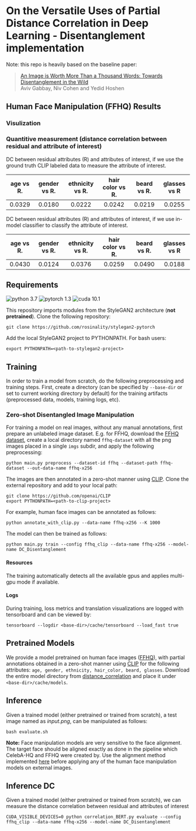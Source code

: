 # On the Versatile Uses of Partial Distance Correlation in Deep Learning - Disentanglement implementation

Note: this repo is heavily based on the baseline paper:
> [An Image is Worth More Than a Thousand Words: Towards Disentanglement in the Wild](http://www.vision.huji.ac.il/zerodim)  
> Aviv Gabbay, Niv Cohen and Yedid Hoshen  

## Human Face Manipulation (FFHQ) Results

### Visulization

### Quantitive measurement (distance correlation between residual and attribute of interest)

DC between residual attributes (R) and attributes of interest, if we use the ground truth CLIP labeled data to measure the attribute of interest.

| age vs R. | gender vs R. | ethnicity vs R. | hair color vs R. | beard vs R. | glasses vs R |
|:---:|:---:|:---:|:---:|:---:|:---:|
| 0.0329 | 0.0180 | 0.0222 | 0.0242 | 0.0219 | 0.0255 |

DC between residual attributes (R) and attributes of interest, if we use in-model classifier to classify the attribute of interest.

| age vs R. | gender vs R. | ethnicity vs R. | hair color vs R. | beard vs R. | glasses vs R |
|:---:|:---:|:---:|:---:|:---:|:---:|
| 0.0430 | 0.0124 | 0.0376 | 0.0259 | 0.0490 | 0.0188 |
 


## Requirements
![python 3.7](https://img.shields.io/badge/python-3.7-blue.svg)
![pytorch 1.3](https://img.shields.io/badge/pytorch-1.3-orange.svg)
![cuda 10.1](https://img.shields.io/badge/cuda-10.1-green.svg)

This repository imports modules from the StyleGAN2 architecture (**not pretrained**).
Clone the following repository:
```
git clone https://github.com/rosinality/stylegan2-pytorch
```
Add the local StyleGAN2 project to PYTHONPATH. For bash users:
```
export PYTHONPATH=<path-to-stylegan2-project>
```

## Training
In order to train a model from scratch, do the following preprocessing and training steps.
First, create a directory (can be specified by `--base-dir` or set to current working directory by default) for the training artifacts (preprocessed data, models, training logs, etc).

### Zero-shot Disentangled Image Manipulation
For training a model on real images, without any manual annotations, first prepare an unlabeled image dataset. E.g. for FFHQ, download the [FFHQ dataset](https://github.com/NVlabs/ffhq-dataset), create a local directory named `ffhq-dataset` with all the png images placed in a single `imgs` subdir, and apply the following preprocessing:
```
python main.py preprocess --dataset-id ffhq --dataset-path ffhq-dataset --out-data-name ffhq-x256
```

The images are then annotated in a zero-shot manner using [CLIP](https://github.com/openai/CLIP). Clone the external repository and add to your local path:
```
git clone https://github.com/openai/CLIP
export PYTHONPATH=<path-to-clip-project>
```

For example, human face images can be annotated as follows:
```
python annotate_with_clip.py --data-name ffhq-x256 --K 1000
```

The model can then be trained as follows:
```
python main.py train --config ffhq_clip --data-name ffhq-x256 --model-name DC_Disentanglement
```

#### Resources
The training automatically detects all the available gpus and applies multi-gpu mode if available.

#### Logs
During training, loss metrics and translation visualizations are logged with tensorboard and can be viewed by:
```
tensorboard --logdir <base-dir>/cache/tensorboard --load_fast true
```

## Pretrained Models
We provide a model pretrained on human face images ([FFHQ](https://github.com/NVlabs/ffhq-dataset)), with partial annotations obtained in a zero-shot manner using [CLIP](https://github.com/openai/CLIP) for the following attributes: `age, gender, ethnicity, hair_color, beard, glasses`. Download the entire model directory from [distance_correlation](https://drive.google.com/file/d/1AWmR04aQqi9OZJcrxfIajuJZJtSiUm1I/view?usp=sharing) and place it under `<base-dir>/cache/models`.

## Inference
Given a trained model (either pretrained or trained from scratch), a test image named as *input.png*, can be manipulated as follows:
```
bash evaluate.sh
```

**Note:** Face manipulation models are very sensitive to the face alignment. The target face should be aligned exactly as done in the pipeline which CelebA-HQ and FFHQ were created by. Use the alignment method implemented [here](https://github.com/Puzer/stylegan-encoder/blob/master/align_images.py) before applying any of the human face manipulation models on external images.

## Inference DC
Given a trained model (either pretrained or trained from scratch), we can measure the distance correlation between residual and attributes of interest
```
CUDA_VISIBLE_DEVICES=0 python correlation_BERT.py evaluate --config ffhq_clip --data-name ffhq-x256 --model-name DC_Disentanglement 
```
